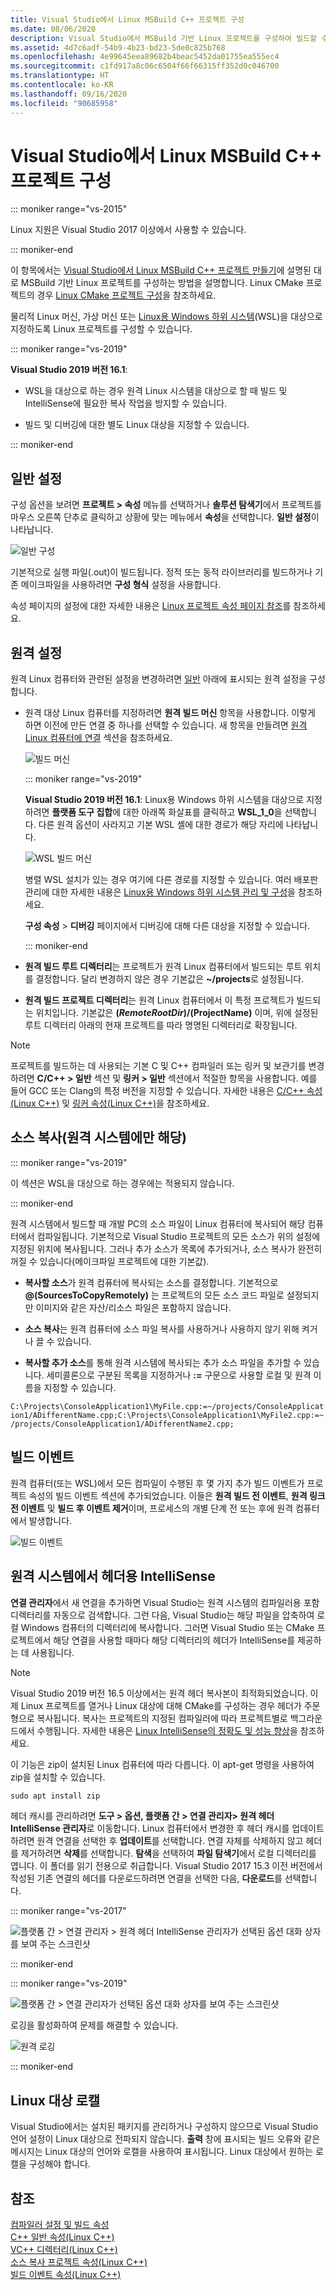 ```yaml
---
title: Visual Studio에서 Linux MSBuild C++ 프로젝트 구성
ms.date: 08/06/2020
description: Visual Studio에서 MSBuild 기반 Linux 프로젝트를 구성하여 빌드할 수 있습니다.
ms.assetid: 4d7c6adf-54b9-4b23-bd23-5de0c825b768
ms.openlocfilehash: 4e99645eea89682b4beac5452da01755ea555ec4
ms.sourcegitcommit: c1fd917a8c06c6504f66f66315ff352d0c046700
ms.translationtype: HT
ms.contentlocale: ko-KR
ms.lasthandoff: 09/16/2020
ms.locfileid: "90685958"
---
```

# <a name="configure-a-linux-msbuild-c-project-in-visual-studio"></a>Visual Studio에서 Linux MSBuild C++ 프로젝트 구성

::: moniker range="vs-2015"

Linux 지원은 Visual Studio 2017 이상에서 사용할 수 있습니다.

::: moniker-end

이 항목에서는 [Visual Studio에서 Linux MSBuild C++ 프로젝트 만들기](create-a-new-linux-project.md)에 설명된 대로 MSBuild 기반 Linux 프로젝트를 구성하는 방법을 설명합니다. Linux CMake 프로젝트의 경우 [Linux CMake 프로젝트 구성](cmake-linux-project.md)을 참조하세요.

물리적 Linux 머신, 가상 머신 또는 [Linux용 Windows 하위 시스템](/windows/wsl/about)(WSL)을 대상으로 지정하도록 Linux 프로젝트를 구성할 수 있습니다.

::: moniker range="vs-2019"

**Visual Studio 2019 버전 16.1**:

- WSL을 대상으로 하는 경우 원격 Linux 시스템을 대상으로 할 때 빌드 및 IntelliSense에 필요한 복사 작업을 방지할 수 있습니다.

- 빌드 및 디버깅에 대한 별도 Linux 대상을 지정할 수 있습니다.

::: moniker-end

## <a name="general-settings"></a>일반 설정

구성 옵션을 보려면 **프로젝트 > 속성** 메뉴를 선택하거나 **솔루션 탐색기**에서 프로젝트를 마우스 오른쪽 단추로 클릭하고 상황에 맞는 메뉴에서 **속성**을 선택합니다. **일반 설정**이 나타납니다.

![일반 구성](media/settings_general.png)

기본적으로 실행 파일(.out)이 빌드됩니다. 정적 또는 동적 라이브러리를 빌드하거나 기존 메이크파일을 사용하려면 **구성 형식** 설정을 사용합니다.

속성 페이지의 설정에 대한 자세한 내용은 [Linux 프로젝트 속성 페이지 참조](prop-pages-linux.md)를 참조하세요.

## <a name="remote-settings"></a>원격 설정

원격 Linux 컴퓨터와 관련된 설정을 변경하려면 [일반](prop-pages/general-linux.md) 아래에 표시되는 원격 설정을 구성합니다.

- 원격 대상 Linux 컴퓨터를 지정하려면 **원격 빌드 머신** 항목을 사용합니다. 이렇게 하면 이전에 만든 연결 중 하나를 선택할 수 있습니다. 새 항목을 만들려면 [원격 Linux 컴퓨터에 연결](connect-to-your-remote-linux-computer.md) 섹션을 참조하세요.

   ![빌드 머신](media/remote-build-machine-vs2019.png)

   ::: moniker range="vs-2019"

   **Visual Studio 2019 버전 16.1**: Linux용 Windows 하위 시스템을 대상으로 지정하려면 **플랫폼 도구 집합**에 대한 아래쪽 화살표를 클릭하고 **WSL_1_0**을 선택합니다. 다른 원격 옵션이 사라지고 기본 WSL 셸에 대한 경로가 해당 자리에 나타납니다.

   ![WSL 빌드 머신](media/wsl-remote-vs2019.png)

   병렬 WSL 설치가 있는 경우 여기에 다른 경로를 지정할 수 있습니다. 여러 배포판 관리에 대한 자세한 내용은 [Linux용 Windows 하위 시스템 관리 및 구성](/windows/wsl/wsl-config#set-a-default-distribution)을 참조하세요.

   **구성 속성** > **디버깅** 페이지에서 디버깅에 대해 다른 대상을 지정할 수 있습니다.

   ::: moniker-end

- **원격 빌드 루트 디렉터리**는 프로젝트가 원격 Linux 컴퓨터에서 빌드되는 루트 위치를 결정합니다. 달리 변경하지 않은 경우 기본값은 **~/projects**로 설정됩니다.

- **원격 빌드 프로젝트 디렉터리**는 원격 Linux 컴퓨터에서 이 특정 프로젝트가 빌드되는 위치입니다. 기본값은 **$(RemoteRootDir)/$(ProjectName)** 이며, 위에 설정된 루트 디렉터리 아래의 현재 프로젝트를 따라 명명된 디렉터리로 확장됩니다.

> [!NOTE]
> 프로젝트를 빌드하는 데 사용되는 기본 C 및 C++ 컴파일러 또는 링커 및 보관기를 변경하려면 **C/C++ > 일반** 섹션 및 **링커 > 일반** 섹션에서 적절한 항목을 사용합니다. 예를 들어 GCC 또는 Clang의 특정 버전을 지정할 수 있습니다. 자세한 내용은 [C/C++ 속성(Linux C++)](prop-pages/c-cpp-linux.md) 및 [링커 속성(Linux C++)](prop-pages/linker-linux.md)을 참조하세요.

## <a name="copy-sources-remote-systems-only"></a>소스 복사(원격 시스템에만 해당)

::: moniker range="vs-2019"

이 섹션은 WSL을 대상으로 하는 경우에는 적용되지 않습니다.

::: moniker-end

원격 시스템에서 빌드할 때 개발 PC의 소스 파일이 Linux 컴퓨터에 복사되어 해당 컴퓨터에서 컴파일됩니다. 기본적으로 Visual Studio 프로젝트의 모든 소스가 위의 설정에 지정된 위치에 복사됩니다. 그러나 추가 소스가 목록에 추가되거나, 소스 복사가 완전히 꺼질 수 있습니다(메이크파일 프로젝트에 대한 기본값).

- **복사할 소스**가 원격 컴퓨터에 복사되는 소스를 결정합니다. 기본적으로 **\@(SourcesToCopyRemotely)** 는 프로젝트의 모든 소스 코드 파일로 설정되지만 이미지와 같은 자산/리소스 파일은 포함하지 않습니다.

- **소스 복사**는 원격 컴퓨터에 소스 파일 복사를 사용하거나 사용하지 않기 위해 켜거나 끌 수 있습니다.

- **복사할 추가 소스**를 통해 원격 시스템에 복사되는 추가 소스 파일을 추가할 수 있습니다. 세미콜론으로 구분된 목록을 지정하거나 **:=** 구문으로 사용할 로컬 및 원격 이름을 지정할 수 있습니다.

`C:\Projects\ConsoleApplication1\MyFile.cpp:=~/projects/ConsoleApplication1/ADifferentName.cpp;C:\Projects\ConsoleApplication1\MyFile2.cpp:=~/projects/ConsoleApplication1/ADifferentName2.cpp;`

## <a name="build-events"></a>빌드 이벤트

원격 컴퓨터(또는 WSL)에서 모든 컴파일이 수행된 후 몇 가지 추가 빌드 이벤트가 프로젝트 속성의 빌드 이벤트 섹션에 추가되었습니다. 이들은 **원격 빌드 전 이벤트**, **원격 링크 전 이벤트** 및 **빌드 후 이벤트 제거**이며, 프로세스의 개별 단계 전 또는 후에 원격 컴퓨터에서 발생합니다.

![빌드 이벤트](media/settings_buildevents.png)

## <a name="intellisense-for-headers-on-remote-systems"></a><a name="remote_intellisense"></a> 원격 시스템에서 헤더용 IntelliSense

**연결 관리자**에서 새 연결을 추가하면 Visual Studio는 원격 시스템의 컴파일러용 포함 디렉터리를 자동으로 검색합니다. 그런 다음, Visual Studio는 해당 파일을 압축하여 로컬 Windows 컴퓨터의 디렉터리에 복사합니다. 그러면 Visual Studio 또는 CMake 프로젝트에서 해당 연결을 사용할 때마다 해당 디렉터리의 헤더가 IntelliSense를 제공하는 데 사용됩니다.

> [!NOTE]
> Visual Studio 2019 버전 16.5 이상에서는 원격 헤더 복사본이 최적화되었습니다. 이제 Linux 프로젝트를 열거나 Linux 대상에 대해 CMake를 구성하는 경우 헤더가 주문형으로 복사됩니다. 복사는 프로젝트의 지정된 컴파일러에 따라 프로젝트별로 백그라운드에서 수행됩니다. 자세한 내용은 [Linux IntelliSense의 정확도 및 성능 향상](https://devblogs.microsoft.com/cppblog/improvements-to-accuracy-and-performance-of-linux-intellisense/)을 참조하세요.

이 기능은 zip이 설치된 Linux 컴퓨터에 따라 다릅니다. 이 apt-get 명령을 사용하여 zip을 설치할 수 있습니다.

```cmd
sudo apt install zip
```

헤더 캐시를 관리하려면 **도구 > 옵션, 플랫폼 간 > 연결 관리자> 원격 헤더 IntelliSense 관리자**로 이동합니다. Linux 컴퓨터에서 변경한 후 헤더 캐시를 업데이트하려면 원격 연결을 선택한 후 **업데이트**를 선택합니다. 연결 자체를 삭제하지 않고 헤더를 제거하려면 **삭제**를 선택합니다. **탐색**을 선택하여 **파일 탐색기**에서 로컬 디렉터리를 엽니다. 이 폴더를 읽기 전용으로 취급합니다. Visual Studio 2017 15.3 이전 버전에서 작성된 기존 연결의 헤더를 다운로드하려면 연결을 선택한 다음, **다운로드**를 선택합니다.

::: moniker range="vs-2017"

![플랫폼 간 > 연결 관리자 > 원격 헤더 IntelliSense 관리자가 선택된 옵션 대화 상자를 보여 주는 스크린샷](media/remote-header-intellisense.png)

::: moniker-end

::: moniker range="vs-2019"

![플랫폼 간 > 연결 관리자가 선택된 옵션 대화 상자를 보여 주는 스크린샷](media/connection-manager-vs2019.png)

로깅을 활성화하여 문제를 해결할 수 있습니다.

![원격 로깅](media/remote-logging-vs2019.png)

::: moniker-end

## <a name="linux-target-locale"></a><a name="locale"></a> Linux 대상 로캘

Visual Studio에서는 설치된 패키지를 관리하거나 구성하지 않으므로 Visual Studio 언어 설정이 Linux 대상으로 전파되지 않습니다. **출력** 창에 표시되는 빌드 오류와 같은 메시지는 Linux 대상의 언어와 로캘을 사용하여 표시됩니다. Linux 대상에서 원하는 로캘을 구성해야 합니다.

## <a name="see-also"></a>참조

[컴파일러 설정 및 빌드 속성](../build/working-with-project-properties.md)<br/>
[C++ 일반 속성(Linux C++)](prop-pages/general-linux.md)<br/>
[VC++ 디렉터리(Linux C++)](prop-pages/directories-linux.md)<br/>
[소스 복사 프로젝트 속성(Linux C++)](prop-pages/copy-sources-project.md)<br/>
[빌드 이벤트 속성(Linux C++)](prop-pages/build-events-linux.md)
